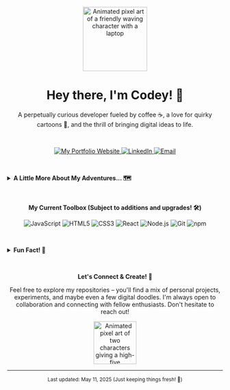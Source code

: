<p align="center">
  <img src="https://media.giphy.com/media/hvRJCLoHVEMrF9Fha9/giphy.gif" alt="Animated pixel art of a friendly waving character with a laptop" width="150">
</p>

<h1 align="center">Hey there, I'm Codey! 👋</h1>

<p align="center">
  A perpetually curious developer fueled by coffee ☕, a love for quirky cartoons 🤪, and the thrill of bringing digital ideas to life.
</p>

<br>

<p align="center">
  <a href="https://my-portfolio-website.example.com/" target="_blank">
    <img src="https://img.shields.io/badge/My%20Digital%20Playground-Website-blueviolet?style=for-the-badge" alt="My Portfolio Website">
  </a>
  <a href="https://www.linkedin.com/in/your-linkedin-profile/" target="_blank">
    <img src="https://img.shields.io/badge/Connect-LinkedIn-0077B5?style=for-the-badge&logo=linkedin" alt="LinkedIn">
  </a>
  <a href="mailto:your.email@example.com">
    <img src="https://img.shields.io/badge/Say%20Hi!-Email-critical?style=for-the-badge&logo=gmail" alt="Email">
  </a>
</p>

<br>

<p align="center">
  <details>
    <summary><b>A Little More About My Adventures... 🗺️</b></summary>
    <br>
    Hey again! So, beyond the lines of code, you'll find me lost in the world of animation (think Studio Ghibli charm!), sketching silly characters 🖍️, or exploring hidden hiking trails 🏞️. I believe that creativity isn't confined to just one domain – it spills over into how we approach problems and build solutions.

    My coding journey is driven by a desire to create things that are not only functional but also bring a little bit of joy to the user experience. I'm particularly fascinated by [mention 1-2 specific areas of interest, e.g., front-end wizardry and crafting intuitive interfaces, or the magic of back-end systems and making things tick].

    Currently tinkering with:
    <ul>
      <li>Learning the art of [mention a specific technology or skill you're learning] 📚</li>
      <li>Building a small side project related to [mention your side project briefly] 🛠️</li>
      <li>Experimenting with [mention another tech or interest] 🧪</li>
    </ul>
  </details>
</p>

<br>

<p align="center">
  <b>My Current Toolbox (Subject to additions and upgrades! 🛠️)</b>
</p>

<p align="center">
  <img src="https://img.shields.io/badge/JavaScript-F7DF1E?style=for-the-badge&logo=javascript&logoColor=black" alt="JavaScript">
  <img src="https://img.shields.io/badge/HTML5-E34F26?style=for-the-badge&logo=html5&logoColor=white" alt="HTML5">
  <img src="https://img.shields.io/badge/CSS3-1572B6?style=for-the-badge&logo=css3&logoColor=white" alt="CSS3">
  <img src="https://img.shields.io/badge/React-61DAFB?style=for-the-badge&logo=react&logoColor=black" alt="React">
  <img src="https://img.shields.io/badge/Node.js-339933?style=for-the-badge&logo=nodedotjs&logoColor=white" alt="Node.js">
  <img src="https://img.shields.io/badge/Git-F05032?style=for-the-badge&logo=git&logoColor=white" alt="Git">
  <img src="https://img.shields.io/badge/npm-CB3837?style=for-the-badge&logo=npm&logoColor=white" alt="npm">
  </p>

<br>

<p align="center">
  <details>
    <summary><b>Fun Fact! 🎉</b></summary>
    <br>
    Did you know I once tried to teach my pet cactus 🌵 how to code? Let's just say its pull requests were a bit...prickly. 😉
  </details>
</p>

<br>

<p align="center">
  <b>Let's Connect & Create! 🚀</b>
</p>

<p align="center">
  Feel free to explore my repositories – you'll find a mix of personal projects, experiments, and maybe even a few digital doodles. I'm always open to collaboration and connecting with fellow enthusiasts. Don't hesitate to reach out!
</p>

<p align="center">
  <img src="https://media.giphy.com/media/l0JIDcyJQlJPr9mKY/giphy.gif" alt="Animated pixel art of two characters giving a high-five" width="100">
</p>

<hr>

<p align="center">
  <sub>Last updated: May 11, 2025 (Just keeping things fresh! 🎨)</sub>
</p>
